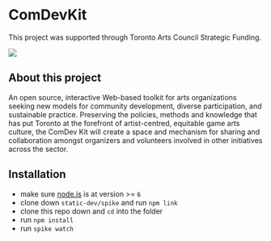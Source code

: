 # ComDevKit

This project was supported through Toronto Arts Council Strategic Funding.

![][image-1]

## About this project

An open source, interactive Web-based toolkit for arts organizations seeking new models for community development, diverse participation, and sustainable practice. Preserving the policies, methods and knowledge that has put Toronto at the forefront of artist-centred, equitable game arts culture, the ComDev Kit will create a space and mechanism for sharing and collaboration amongst organizers and volunteers involved in other initiatives across the sector.

[image-1]:	assets/images/tac-logo.png

## Installation

- make sure [node.js](http://nodejs.org) is at version >= `6`
- clone down `static-dev/spike` and run `npm link`
- clone this repo down and `cd` into the folder
- run `npm install`
- run `spike watch`